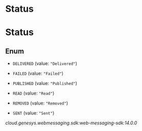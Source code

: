 # Status


# Status

## Enum


* `DELIVERED` (value: `"Delivered"`)

* `FAILED` (value: `"Failed"`)

* `PUBLISHED` (value: `"Published"`)

* `READ` (value: `"Read"`)

* `REMOVED` (value: `"Removed"`)

* `SENT` (value: `"Sent"`)




_cloud.genesys.webmessaging.sdk:web-messaging-sdk:14.0.0_
